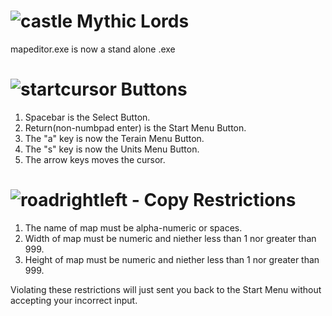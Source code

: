 # ![castle](https://user-images.githubusercontent.com/31811140/128297661-664cc63c-1bb6-4dec-ad70-184095c760ca.png) Mythic Lords

mapeditor.exe is now a stand alone .exe




# ![startcursor](https://user-images.githubusercontent.com/31811140/128297960-0c70d5ea-97de-48be-93ed-6a5146ba5828.png) Buttons
  1. Spacebar is the Select Button.
  2. Return(non-numbpad enter) is the Start Menu Button.
  3. The "a" key is now the Terain Menu Button.
  4. The "s" key is now the Units Menu Button.
  5. The arrow keys moves the cursor.


# ![roadrightleft - Copy](https://user-images.githubusercontent.com/31811140/128297863-c426da28-ec4e-438d-bc8b-e6c363078f79.png) Restrictions 

1. The name of map must be alpha-numeric or spaces.
2. Width of map must be numeric and niether less than 1 nor greater than 999.
3. Height of map must be numeric and niether less than 1 nor greater than 999.

Violating these restrictions will just sent you back to the Start Menu without accepting your incorrect input.

